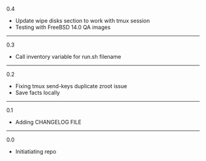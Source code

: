 0.4

* Update wipe disks section to work with tmux session
* Testing with FreeBSD 14.0 QA images

---

0.3

* Call inventory variable for run.sh filename

---

0.2

* Fixing tmux send-keys duplicate zroot issue
* Save facts locally

---

0.1

* Adding CHANGELOG FILE

---

0.0

* Initiatiating repo
